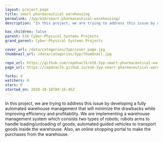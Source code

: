 ```yaml
---
layout: project_page
title: smart pharmaceutical warehousing
permalink: /3yp/e16/smart-pharmaceutical-warehousing/
description: "In this project, we are trying to address this issue by developing a fully automated warehouse management that will minimize the drawbacks while improving efficiency and profitability. We are implementing a warehouse management system which consists two types of robots; robots arms to handle loading/unloading of goods, automated guided vehicles to transport goods inside the warehouse. Also, an online shopping portal to make the purchases from the warehouse."

has_children: false
parent: E16 Cyber-Physical Systems Projects
grand_parent: Cyber-Physical Systems Projects

cover_url: /data/categories/3yp/cover_page.jpg
thumbnail_url: /data/categories/3yp/thumbnail.jpg

repo_url: https://github.com/cepdnaclk/e16-3yp-smart-pharmaceutical-warehousing
page_url: https://cepdnaclk.github.io/e16-3yp-smart-pharmaceutical-warehousing

forks: 4
watchers: 6
stars: 6
started_on: 2020-10-18T04:16:45Z
---
```

In this project, we are trying to address this issue by developing a fully automated warehouse management that will minimize the drawbacks while improving efficiency and profitability. We are implementing a warehouse management system which consists two types of robots; robots arms to handle loading/unloading of goods, automated guided vehicles to transport goods inside the warehouse. Also, an online shopping portal to make the purchases from the warehouse.


